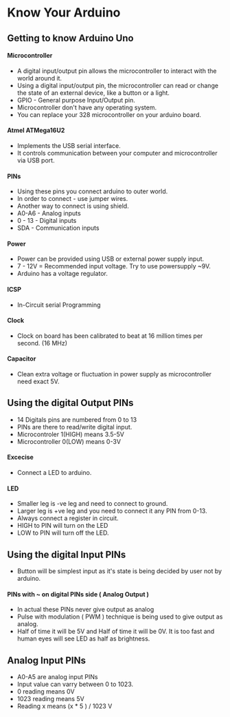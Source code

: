 # Know Your Arduino

## Getting to know Arduino Uno 

#### Microcontroller 
* A digital input/output pin allows the microcontroller to interact with the world around it. 
* Using a digital input/output pin, the microcontroller can read or change the state of an external device, like a button or a light. 
* GPIO - General purpose Input/Output pin. 
* Microcontroller don't have any operating system. 
* You can replace your 328 microcontroller on your arduino board. 

#### Atmel ATMega16U2
* Implements the USB serial interface. 
* It controls communication between your computer and microcontroller via USB port. 

#### PINs
* Using these pins you connect arduino to outer world. 
* In order to connect - use jumper wires. 
* Another way to connect is using shield.
* A0-A6 - Analog inputs
* 0 - 13 - Digital inputs
* SDA - Communication inputs

#### Power
* Power can be provided using USB or external power supply input. 
* 7 - 12V = Recommended input voltage. Try to use powersupply ~9V. 
* Arduino has a voltage regulator. 

#### ICSP 
* In-Circuit serial Programming

#### Clock
* Clock on board has been calibrated to beat at 16 million times per second. (16 MHz) 

#### Capacitor
* Clean extra voltage or fluctuation in power supply as microcontroller need exact 5V. 

## Using the digital Output PINs
* 14 Digitals pins are numbered from 0 to 13
* PINs are there to read/write digital input. 
* Microcontroler 1(HIGH) means 3.5-5V 
* Microcontroller 0(LOW) means 0-3V

#### Excecise 
* Connect a LED to arduino.

#### LED
* Smaller leg is -ve leg and need to connect to ground. 
* Larger leg is +ve leg and you need to connect it any PIN from 0-13. 
* Always connect a register in circuit. 
* HIGH to PIN will turn on the LED
* LOW to PIN will turn off the LED. 

## Using the digital Input PINs
* Button will be simplest input as it's state is being decided by user not by arduino. 

#### PINs with ~ on digital PINs side ( Analog Output ) 
* In actual these PINs never give output as analog
* Pulse with modulation ( PWM ) technique is being used to give output as analog. 
* Half of time it will be 5V and Half of time it will be 0V. It is too fast and human eyes will see LED as half as brightness.

## Analog Input PINs
* A0-A5 are analog input PINs
* Input value can varry between 0 to 1023. 
* 0 reading means 0V
* 1023 reading means 5V
* Reading x means (x * 5 ) / 1023 V










